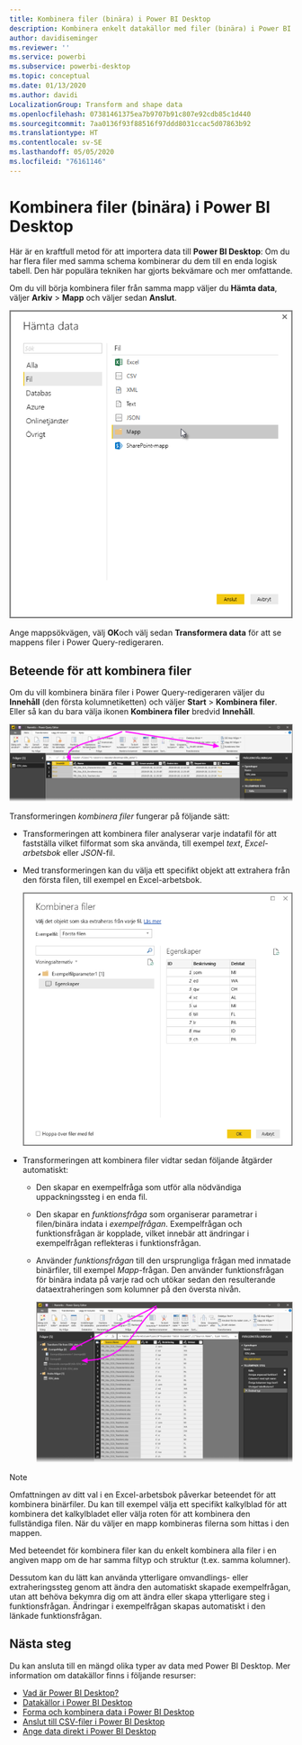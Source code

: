 ```yaml
---
title: Kombinera filer (binära) i Power BI Desktop
description: Kombinera enkelt datakällor med filer (binära) i Power BI Desktop
author: davidiseminger
ms.reviewer: ''
ms.service: powerbi
ms.subservice: powerbi-desktop
ms.topic: conceptual
ms.date: 01/13/2020
ms.author: davidi
LocalizationGroup: Transform and shape data
ms.openlocfilehash: 07381461375ea7b9707b91c807e92cdb85c1d440
ms.sourcegitcommit: 7aa0136f93f88516f97ddd8031ccac5d07863b92
ms.translationtype: HT
ms.contentlocale: sv-SE
ms.lasthandoff: 05/05/2020
ms.locfileid: "76161146"
---
```

# <a name="combine-files-binaries-in-power-bi-desktop"></a>Kombinera filer (binära) i Power BI Desktop

Här är en kraftfull metod för att importera data till **Power BI Desktop**: Om du har flera filer med samma schema kombinerar du dem till en enda logisk tabell. Den här populära tekniken har gjorts bekvämare och mer omfattande.

Om du vill börja kombinera filer från samma mapp väljer du **Hämta data**, väljer **Arkiv** > **Mapp** och väljer sedan **Anslut**.

![Anslut till mappfilen, dialogrutan Hämta data, Power BI Desktop](media/desktop-combine-binaries/combine-binaries_1.png)

Ange mappsökvägen, välj **OK**och välj sedan **Transformera data** för att se mappens filer i Power Query-redigeraren.

## <a name="combine-files-behavior"></a>Beteende för att kombinera filer

Om du vill kombinera binära filer i Power Query-redigeraren väljer du **Innehåll** (den första kolumnetiketten) och väljer **Start** > **Kombinera filer**. Eller så kan du bara välja ikonen **Kombinera filer** bredvid **Innehåll**.

![Kommandot Kombinera filer, Power Query-redigeraren, Power BI Desktop](media/desktop-combine-binaries/combine-binaries_2a.png)

Transformeringen *kombinera filer* fungerar på följande sätt:

* Transformeringen att kombinera filer analyserar varje indatafil för att fastställa vilket filformat som ska använda, till exempel *text*, *Excel-arbetsbok* eller *JSON*-fil.
* Med transformeringen kan du välja ett specifikt objekt att extrahera från den första filen, till exempel en Excel-arbetsbok.
  
  ![Dialogrutan Kombinera filer, Power Query-redigeraren, Power BI Desktop](media/desktop-combine-binaries/combine-binaries_3.png)
* Transformeringen att kombinera filer vidtar sedan följande åtgärder automatiskt:
  
  * Den skapar en exempelfråga som utför alla nödvändiga uppackningssteg i en enda fil.
  * Den skapar en *funktionsfråga* som organiserar parametrar i filen/binära indata i *exempelfrågan*. Exempelfrågan och funktionsfrågan är kopplade, vilket innebär att ändringar i exempelfrågan reflekteras i funktionsfrågan.
  * Använder *funktionsfrågan* till den ursprungliga frågan med inmatade binärfiler, till exempel *Mapp*-frågan. Den använder funktionsfrågan för binära indata på varje rad och utökar sedan den resulterande dataextraheringen som kolumner på den översta nivån.

    ![Resultat av transformeringen att kombinera filer, Power Query-redigeraren, Power BI Desktop](media/desktop-combine-binaries/combine-binaries_4.png)

> [!NOTE]
> Omfattningen av ditt val i en Excel-arbetsbok påverkar beteendet för att kombinera binärfiler. Du kan till exempel välja ett specifikt kalkylblad för att kombinera det kalkylbladet eller välja roten för att kombinera den fullständiga filen. När du väljer en mapp kombineras filerna som hittas i den mappen. 

Med beteendet för kombinera filer kan du enkelt kombinera alla filer i en angiven mapp om de har samma filtyp och struktur (t.ex. samma kolumner).

Dessutom kan du lätt kan använda ytterligare omvandlings- eller extraheringssteg genom att ändra den automatiskt skapade exempelfrågan, utan att behöva bekymra dig om att ändra eller skapa ytterligare steg i funktionsfrågan. Ändringar i exempelfrågan skapas automatiskt i den länkade funktionsfrågan.

## <a name="next-steps"></a>Nästa steg

Du kan ansluta till en mängd olika typer av data med Power BI Desktop. Mer information om datakällor finns i följande resurser:

* [Vad är Power BI Desktop?](desktop-what-is-desktop.md)
* [Datakällor i Power BI Desktop](desktop-data-sources.md)
* [Forma och kombinera data i Power BI Desktop](desktop-shape-and-combine-data.md)
* [Anslut till CSV-filer i Power BI Desktop](desktop-connect-csv.md)
* [Ange data direkt i Power BI Desktop](desktop-enter-data-directly-into-desktop.md)
